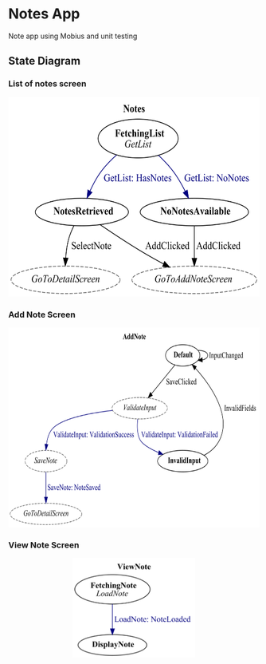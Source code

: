 # Notes App
Note app using Mobius and unit testing

## State Diagram
### List of notes screen

<p align="center"><img src="StateDiagram/ListOfNotes.png" height="400"></p>

### Add Note Screen

<p align="center"><img src="StateDiagram/AddNote.png" height="400"></p>

### View Note Screen

<p align="center"><img src="StateDiagram/ViewNote.png" height="200"></p>
